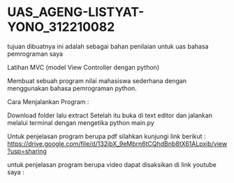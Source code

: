 # UAS_AGENG-LISTYAT-YONO_312210082
tujuan dibuatnya ini adalah sebagai bahan penilaian untuk uas bahasa pemrograman saya

Latihan MVC (model View Controller dengan python)

Membuat sebuah program nilai mahasiswa sederhana dengan menggunakan bahasa pemrograman python.

Cara Menjalankan Program :

Download folder lalu extract Setelah itu buka di text editor dan jalankan melalui terminal dengan mengetika python main.py

Untuk penjelasan program berupa pdf silahkan kunjungi link berikut : https://drive.google.com/file/d/132jbX_9eMbrn6tCQhdBnb8tX61ALpxib/view?usp=sharing

untuk penjelasan program berupa video dapat disaksikan di link youtube saya :
